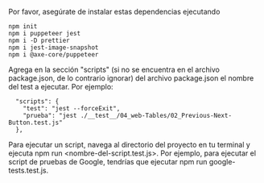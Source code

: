 Por favor, asegúrate de instalar estas dependencias ejecutando

```
npm init
npm i puppeteer jest 
npm i -D prettier 
npm i jest-image-snapshot 
npm i @axe-core/puppeteer
```

Agrega en la sección "scripts" (si no se encuentra en el archivo package.json, de lo contrario ignorar) del archivo package.json el nombre del test a ejecutar. Por ejemplo:

```
  "scripts": {
    "test": "jest --forceExit",
    "prueba": "jest ./__test__/04_web-Tables/02_Previous-Next-Button.test.js"
  },
```

Para ejecutar un script, navega al directorio del proyecto en tu terminal y ejecuta npm run <nombre-del-script.test.js>.
Por ejemplo, para ejecutar el script de pruebas de Google, tendrías que ejecutar npm run google-tests.test.js.
